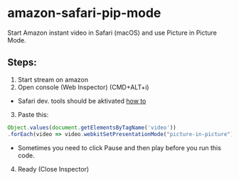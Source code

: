 # amazon-safari-pip-mode
Start Amazon instant video in Safari (macOS) and use Picture in Picture Mode.

## Steps:
1. Start stream on amazon
2. Open console (Web Inspector) (CMD+ALT+i)
  * Safari dev. tools should be aktivated [how to](https://developer.apple.com/library/content/documentation/AppleApplications/Conceptual/Safari_Developer_Guide/GettingStarted/GettingStarted.html)
3. Paste this:
``` javascript
Object.values(document.getElementsByTagName('video'))
.forEach(video => video.webkitSetPresentationMode("picture-in-picture"));
```
  * Sometimes you need to click Pause and then play before you run this code.
4. Ready (Close Inspector)
